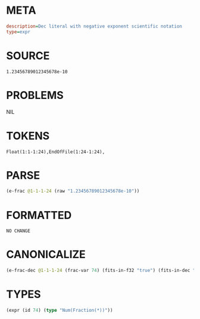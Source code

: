 # META
~~~ini
description=Dec literal with negative exponent scientific notation
type=expr
~~~
# SOURCE
~~~roc
1.23456789012345678e-10
~~~
# PROBLEMS
NIL
# TOKENS
~~~zig
Float(1:1-1:24),EndOfFile(1:24-1:24),
~~~
# PARSE
~~~clojure
(e-frac @1-1-1-24 (raw "1.23456789012345678e-10"))
~~~
# FORMATTED
~~~roc
NO CHANGE
~~~
# CANONICALIZE
~~~clojure
(e-frac-dec @1-1-1-24 (frac-var 74) (fits-in-f32 "true") (fits-in-dec "true") (value "0.000000000123456789") (id 74))
~~~
# TYPES
~~~clojure
(expr (id 74) (type "Num(Fraction(*))"))
~~~